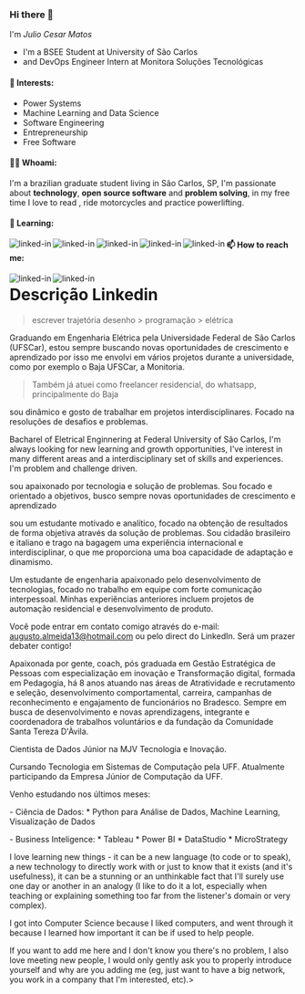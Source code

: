 ### Hi there 👋

I'm <i>Julio Cesar Matos</i>
- I'm a BSEE Student at University of São Carlos
- and DevOps Engineer Intern at Monitora Soluções Tecnológicas

#### 💬 Interests:

- Power Systems
- Machine Learning and Data Science
- Software Engineering
- Entrepreneurship
- Free Software

#### 👨‍💻  Whoami:

I'm a brazilian graduate student living in São Carlos, SP, I'm passionate about **technology**, **open source software** and **problem solving**, in my free time I love to read ​, ride motorcycles and practice powerlifting.

#### 🌱 Learning:

<img align="left" alt="linked-in" src="https://img.shields.io/badge/ansible-%231A1918.svg?style=for-the-badge&logo=ansible&logoColor=white" /> <img align="left" alt="linked-in" src="https://img.shields.io/badge/jenkins-%232C5263.svg?style=for-the-badge&logo=jenkins&logoColor=white" /> <img align="left" alt="linked-in" src="https://img.shields.io/badge/kubernetes-%23326ce5.svg?style=for-the-badge&logo=kubernetes&logoColor=white" /> <img align="left" alt="linked-in" src="https://img.shields.io/badge/scikit--learn-%23F7931E.svg?style=for-the-badge&logo=scikit-learn&logoColor=white" /> <img align="left" alt="linked-in" src="https://img.shields.io/badge/opencv-%23white.svg?style=for-the-badge&logo=opencv&logoColor=white" />

#### 📫 How to reach me:

[<img align="left" alt="linked-in" src="https://img.shields.io/badge/linkedin-%230077B5.svg?&style=for-the-badge&logo=linkedin&logoColor=white" />](https://www.linkedin.com/in/jcdematos/) [<img align="left" alt="linked-in" src="https://img.shields.io/badge/Email-%23ff6666.svg?&style=for-the-badge&logo=gmail&logoColor=white" />](mailto:contato@jcdematos.com)























<!--
**jcdematos/jcdematos** is a ✨ _special_ ✨ repository because its `README.md` (this file) appears on your GitHub profile.

Here are some ideas to get you started:

- 🔭 I’m currently working on ...
- 🌱 I’m currently learning ...
- 👯 I’m looking to collaborate on ...
- 🤔 I’m looking for help with ...
- 💬 Ask me about ...
- 📫 How to reach me: ...
- 😄 Pronouns: ...
- ⚡ Fun fact: ...
-->

















# Descrição Linkedin

> escrever trajetória desenho > programação > elétrica

Graduando em Engenharia Elétrica pela Universidade Federal de São Carlos (UFSCar), estou sempre buscando novas oportunidades de crescimento e aprendizado por isso me envolvi em vários projetos durante a universidade, como por exemplo o Baja UFSCar, a Monitoria.

> Também já atuei como freelancer residencial, do whatsapp, principalmente do Baja

 sou dinâmico e gosto de trabalhar em projetos interdisciplinares. Focado na resoluções de desafios e problemas.

Bacharel of Eletrical Enginnering at Federal University of São Carlos, I'm always looking for new learning and growth opportunities, I've interest in many different areas and a interdisciplinary set of skills and experiences. I'm problem and challenge driven.











































sou apaixonado por tecnologia e solução de problemas. Sou focado e orientado a objetivos, busco sempre novas oportunidades de crescimento e aprendizado

 sou um estudante motivado e analítico, focado na obtenção de  resultados de forma objetiva através da solução de problemas. Sou  cidadão brasileiro e italiano e trago na bagagem uma experiência  internacional e interdisciplinar, o que me proporciona uma boa  capacidade de adaptação e dinamismo.





Um estudante de engenharia apaixonado pelo desenvolvimento de  tecnologias, focado no trabalho em equipe com forte comunicação  interpessoal. Minhas experiências anteriores incluem projetos de  automação residencial e desenvolvimento de produto.

Você pode  entrar em contato comigo através do e-mail:  augusto.almeida13@hotmail.com ou pelo direct do LinkedIn. Será um prazer debater contigo!





Apaixonada por gente, coach, pós graduada em Gestão Estratégica de  Pessoas com especialização em inovação e Transformação digital, formada  em Pedagogia, há 8 anos atuando  nas áreas de Atratividade e  recrutamento e seleção, desenvolvimento comportamental, carreira,  campanhas de reconhecimento e engajamento de funcionários no Bradesco.  Sempre em busca de desenvolvimento e novas aprendizagens, integrante  e  coordenadora de trabalhos voluntários e da fundação da Comunidade Santa  Tereza D'Àvila. 





Cientista de Dados Júnior na MJV Tecnologia e Inovação.

Cursando Tecnologia em Sistemas de Computação pela UFF. Atualmente participando da Empresa Júnior de Computação da UFF.

Venho estudando nos últimos meses:

\- Ciência de Dados:
      \* Python para Análise de Dados, Machine Learning,  Visualização de Dados

\- Business Inteligence:
     \* Tableau
     \* Power BI
     \* DataStudio
     \* MicroStrategy





I love learning new things - it can be a new language (to code or to  speak), a new technology to directly work with or just to know that it  exists (and it's usefulness),
it can be a stunning or an unthinkable  fact that I'll surely use one day or another in an analogy (I like to do it a lot, especially when teaching or explaining something too far from the listener's domain or very complex).

I got into Computer  Science because I liked computers, and went through it because I learned how important it can be if used to help people.

If you want to  add me here and I don't know you there's no problem, I also love meeting new people, I would only gently ask you to properly introduce yourself  and why are you adding me (eg, just want to have a big network, you work in a company that I'm interested, etc).>
